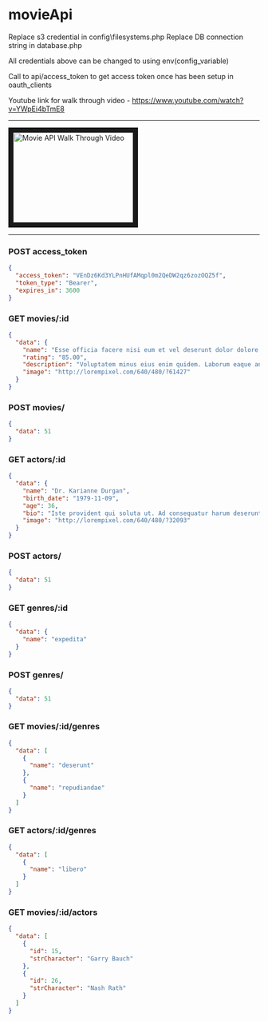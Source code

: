 # movieApi

Replace s3 credential in config\filesystems.php 
Replace DB connection string in database.php 

All credentials above can be changed to using env(config_variable)

Call to api/access_token to get access token once has been setup in oauth_clients

Youtube link for walk through video - https://www.youtube.com/watch?v=YWpEi4bTmE8

---
<a href="http://www.youtube.com/watch?feature=player_embedded&v=YWpEi4bTmE8
" target="_blank"><img src="http://img.youtube.com/vi/YWpEi4bTmE8/0.jpg" 
alt="Movie API Walk Through Video" width="240" height="180" border="10" /></a>

---

### POST access_token

```json
{
  "access_token": "VEnDz6Kd3YLPnHUfAMqpl0m2QeDW2qz6zozOQZ5f",
  "token_type": "Bearer",
  "expires_in": 3600
}
```

### GET movies/:id

```json
{
  "data": {
    "name": "Esse officia facere nisi eum et vel deserunt dolor dolore magni laboriosam.",
    "rating": "85.00",
    "description": "Voluptatem minus eius enim quidem. Laborum eaque animi quod eum qui et voluptatibus. Sunt sunt molestias architecto molestiae optio. Consequuntur velit quas itaque ex debitis dolores.",
    "image": "http://lorempixel.com/640/480/?61427"
  }
}
```


### POST movies/

```json
{
  "data": 51
}
```

### GET actors/:id

```json
{
  "data": {
    "name": "Dr. Karianne Durgan",
    "birth_date": "1979-11-09",
    "age": 36,
    "bio": "Iste provident qui soluta ut. Ad consequatur harum deserunt debitis. Commodi dolorem consequatur aspernatur et harum molestiae fugit.",
    "image": "http://lorempixel.com/640/480/?32093"
  }
}
```

### POST actors/

```json
{
  "data": 51
}
```

### GET genres/:id

```json
{
  "data": {
    "name": "expedita"
  }
}
```

### POST genres/

```json
{
  "data": 51
}
```

### GET movies/:id/genres

```json
{
  "data": [
    {
      "name": "deserunt"
    },
    {
      "name": "repudiandae"
    }
  ]
}
```

### GET actors/:id/genres

```json
{
  "data": [
    {
      "name": "libero"
    }
  ]
}
```

### GET movies/:id/actors

```json
{
  "data": [
    {
      "id": 15,
      "strCharacter": "Garry Bauch"
    },
    {
      "id": 26,
      "strCharacter": "Nash Rath"
    }
  ]
}
```


